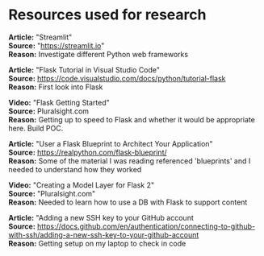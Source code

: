 # Resources used for research

**Article:** "Streamlit"  
**Source:** "https://streamlit.io"  
**Reason:** Investigate different Python web frameworks  

**Article:** "Flask Tutorial in Visual Studio Code"  
**Source:** https://code.visualstudio.com/docs/python/tutorial-flask  
**Reason:** First look into Flask  

**Video:** "Flask Getting Started"  
**Source:** Pluralsight.com  
**Reason:** Getting up to speed to Flask and whether it would be appropriate here. Build POC.  

**Article:** "User a Flask Blueprint to Architect Your Application"  
**Source:** https://realpython.com/flask-blueprint/  
**Reason:** Some of the material I was reading referenced 'blueprints' and I needed to understand how they worked  

**Video:** "Creating a Model Layer for Flask 2"  
**Source:** "Pluralsight.com"  
**Reason:** Needed to learn how to use a DB with Flask to support content  

**Article:** "Adding a new SSH key to your GitHub account  
**Source:** https://docs.github.com/en/authentication/connecting-to-github-with-ssh/adding-a-new-ssh-key-to-your-github-account  
**Reason:** Getting setup on my laptop to check in code  

